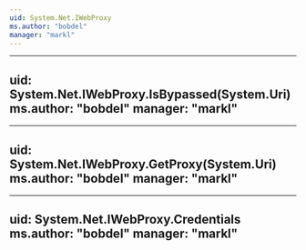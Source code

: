 ```yaml
---
uid: System.Net.IWebProxy
ms.author: "bobdel"
manager: "markl"
---
```


---
uid: System.Net.IWebProxy.IsBypassed(System.Uri)
ms.author: "bobdel"
manager: "markl"
---

---
uid: System.Net.IWebProxy.GetProxy(System.Uri)
ms.author: "bobdel"
manager: "markl"
---

---
uid: System.Net.IWebProxy.Credentials
ms.author: "bobdel"
manager: "markl"
---
